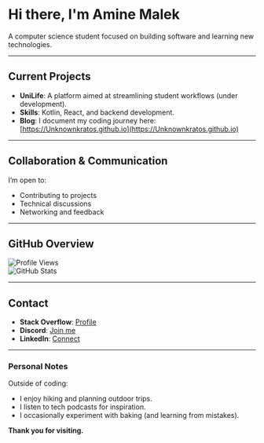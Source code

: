 # Hi there, I'm Amine Malek  

A computer science student focused on building software and learning new technologies.  

---

## Current Projects  
- **UniLife**: A platform aimed at streamlining student workflows (under development).  
- **Skills**: Kotlin, React, and backend development.  
- **Blog**: I document my coding journey here: [https://Unknownkratos.github.io](https://Unknownkratos.github.io)  

---

## Collaboration & Communication  
I’m open to:  
- Contributing to projects  
- Technical discussions  
- Networking and feedback  

---

## GitHub Overview  
![Profile Views](https://komarev.com/ghpvc/?username=Unknownkratos&label=Profile%20views&color=0e75b6&style=flat)  
![GitHub Stats](https://github-readme-stats.vercel.app/api?username=Unknownkratos&count_private=true&show_icons=true&theme=github_dark)  

---

## Contact  
- **Stack Overflow**: [Profile](https://stackoverflow.com/users/22089111/unknownkratos)  
- **Discord**: [Join me](https://discord.gg/unknownkratos)  
- **LinkedIn**: [Connect](https://linkedin.com/in/unknownkratos)  

---

### Personal Notes  
Outside of coding:  
- I enjoy hiking and planning outdoor trips.  
- I listen to tech podcasts for inspiration.  
- I occasionally experiment with baking (and learning from mistakes).  

**Thank you for visiting.**  
